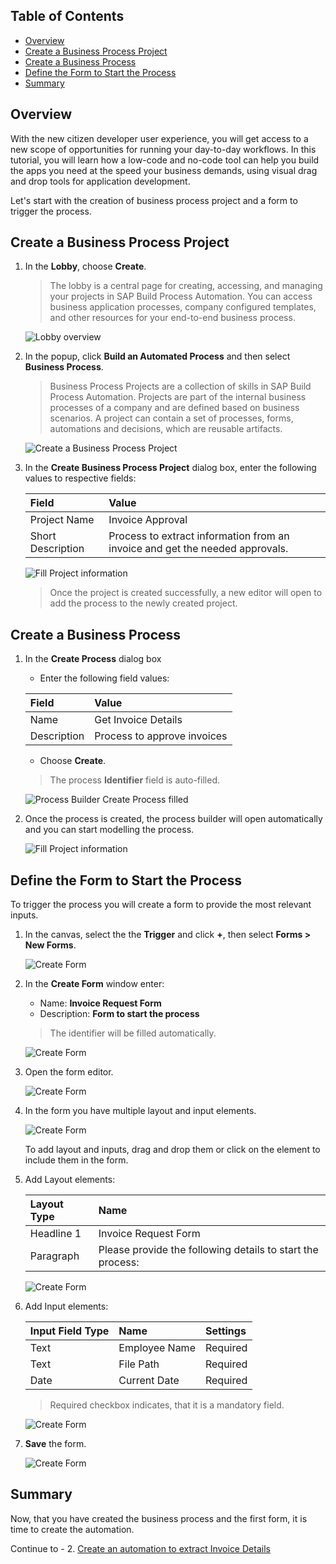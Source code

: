 ## Table of Contents
 - [Overview](#overview)
 - [Create a Business Process Project](#createproject)
 - [Create a Business Process](#createprocess)
 - [Define the Form to Start the Process](#defineform)
 - [Summary](#summary)

## Overview <a name="overview"></a>
With the new citizen developer user experience, you will get access to a new scope of opportunities for running your day-to-day workflows. In this tutorial, you will learn how a low-code and no-code tool can help you build the apps you need at the speed your business demands, using visual drag and drop tools for application development.

Let's start with the creation of business process project and a form to trigger the process.

## Create a Business Process Project <a name="createproject"></a>

1. In the **Lobby**, choose **Create**.

    > The lobby is a central page for creating, accessing, and managing your projects in SAP Build Process Automation. You can access business application processes, company configured templates, and other resources for your end-to-end business process.

    ![Lobby overview](images/CreateProcess_01.png)

2. In the popup, click **Build an Automated Process** and then select **Business Process**.

    > Business Process Projects are a collection of skills in SAP Build Process Automation. Projects are part of the internal business processes of a company and are defined based on business scenarios. A project can contain a set of processes, forms, automations and decisions, which are reusable artifacts.

    ![Create a Business Process Project](images/CreateProcess_02.png)

3. In the **Create Business Process Project** dialog box, enter the following values to respective fields:

    | Field    | Value|
    | :------------- | :------------- |
    | Project Name      | Invoice Approval      |
    | Short Description | Process to extract information from an invoice and get the needed approvals. |

    ![Fill Project information ](images/CreateBusinessProcess03.png)

    > Once the project is created successfully, a new editor will open to add the process to the newly created project.


## Create a Business Process <a name="createprocess"></a>

1. In the **Create Process** dialog box

    - Enter the following field values:

    | Field    | Value|
    | :------------- | :------------- |
    | Name      | Get Invoice Details      |
    | Description | Process to approve invoices |

    - Choose **Create**.

    > The process **Identifier** field is auto-filled.

    ![Process Builder Create Process filled](images/CreateBusinessProcess04.png)

2. Once the process is created, the process builder will open automatically and you can start modelling the process.

    ![Fill Project information ](images/CreateBusinessProcess05.png)


## Define the Form to Start the Process <a name="defineform"></a>

To trigger the process you will create a form to provide the most relevant inputs.

1. In the canvas, select the the **Trigger** and click **+**, then select **Forms > New Forms**.

   ![Create Form](images/DefineForm01.png)
   
2. In the **Create Form** window enter:
   - Name: **Invoice Request Form**
   - Description: **Form to start the process** 
    
   > The identifier will be filled automatically.
   
   ![Create Form](images/DefineForm02.png)
   
3. Open the form editor.

   ![Create Form](images/DefineForm03.png)
   
4. In the form you have multiple layout and input elements.

   ![Create Form](images/005b.png)

   To add layout and inputs, drag and drop them or click on the element to include them in the form.
   
5. Add Layout elements:

    | Layout Type    | Name|
    | :------------- | :------------- |
    | Headline 1      | Invoice Request Form      |
    | Paragraph | Please provide the following details to start the process: |
   
   ![Create Form](images/006.png)
  
6. Add Input elements:

    | Input Field Type    | Name | Settings |
    | :------------- | :------------- | :------------ |
    | Text      | Employee Name   | Required |
    | Text      | File Path   | Required |
    | Date      | Current Date | Required |
    
    > Required checkbox indicates, that it is a mandatory field.
    
    ![Create Form](images/007.png)
    
7. **Save** the form.

   ![Create Form](images/008.png)    


## Summary <a name="summary"></a>

Now, that you have created the business process and the first form, it is time to create the automation.

Continue to - 2. [Create an automation to extract Invoice Details](https://developers.sap.com/tutorials/spa-dox-create-automation.html)

